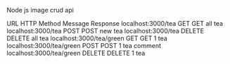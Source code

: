 Node js image crud api

URL	HTTP Method	Message Response
localhost:3000/tea	GET	GET all tea
localhost:3000/tea	POST	POST new tea
localhost:3000/tea	DELETE	DELETE all tea
localhost:3000/tea/green	GET	GET 1 tea
localhost:3000/tea/green	POST	POST 1 tea comment
localhost:3000/tea/green	DELETE	DELETE 1 tea 